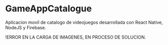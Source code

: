 # GameAppCatalogue
Aplicacion movil de catalogo de videojuegos desarrollada con React Native, NodeJS y Firebase.

!ERROR EN LA CARGA DE IMAGENES, EN PROCESO DE SOLUCION.
